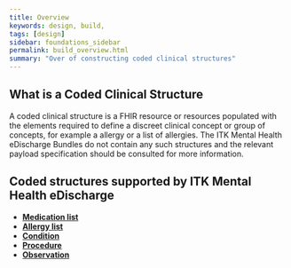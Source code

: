```yaml
---
title: Overview
keywords: design, build,
tags: [design]
sidebar: foundations_sidebar
permalink: build_overview.html
summary: "Over of constructing coded clinical structures"
---
```




## What is a Coded Clinical Structure ##

A coded clinical structure is a FHIR resource or resources populated with the elements required to define a discreet clinical concept or group of concepts, for example a allergy or a list of allergies. The ITK Mental Health eDischarge Bundles do not contain any such structures and the relevant payload specification should be consulted for more information.

## Coded structures supported by ITK Mental Health eDischarge ##

- **[Medication list](build_medication_lists.html)**
- **[Allergy list](build_allergy_lists.html)**
- **[Condition](build_conditions.html)**
- **[Procedure](build_procedures.html)**
- **[Observation](build_observations.html)**



